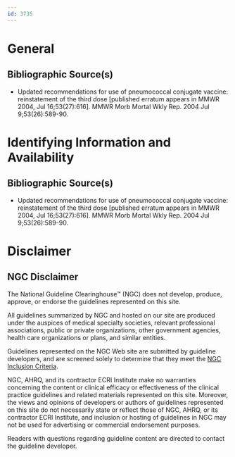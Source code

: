 ```yaml
---
id: 3735
---
```


# General

## Bibliographic Source(s)

- Updated recommendations for use of pneumococcal conjugate vaccine: reinstatement of the third dose [published erratum appears in MMWR 2004, Jul 16;53(27):616]. MMWR Morb Mortal Wkly Rep. 2004 Jul 9;53(26):589-90.

# Identifying Information and Availability

## Bibliographic Source(s)

- Updated recommendations for use of pneumococcal conjugate vaccine: reinstatement of the third dose [published erratum appears in MMWR 2004, Jul 16;53(27):616]. MMWR Morb Mortal Wkly Rep. 2004 Jul 9;53(26):589-90.

# Disclaimer

## NGC Disclaimer

The National Guideline Clearinghouse™ (NGC) does not develop, produce, approve, or endorse the guidelines represented on this site.

All guidelines summarized by NGC and hosted on our site are produced under the auspices of medical specialty societies, relevant professional associations, public or private organizations, other government agencies, health care organizations or plans, and similar entities.

Guidelines represented on the NGC Web site are submitted by guideline developers, and are screened solely to determine that they meet the [NGC Inclusion Criteria](/help-and-about/summaries/inclusion-criteria).

NGC, AHRQ, and its contractor ECRI Institute make no warranties concerning the content or clinical efficacy or effectiveness of the clinical practice guidelines and related materials represented on this site. Moreover, the views and opinions of developers or authors of guidelines represented on this site do not necessarily state or reflect those of NGC, AHRQ, or its contractor ECRI Institute, and inclusion or hosting of guidelines in NGC may not be used for advertising or commercial endorsement purposes.

Readers with questions regarding guideline content are directed to contact the guideline developer.

